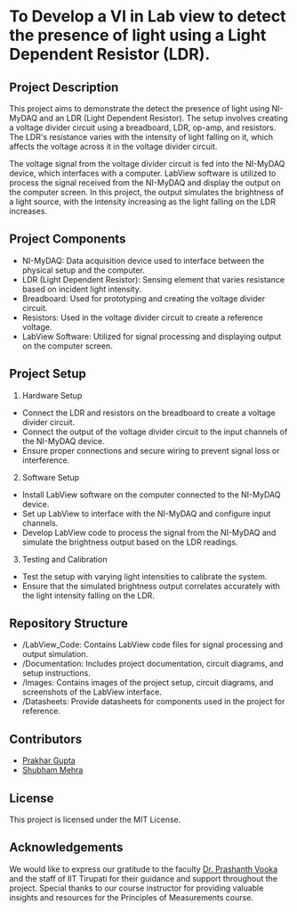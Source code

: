 # To Develop a VI in Lab view to detect the presence of light using a Light Dependent Resistor (LDR).

## Project Description

This project aims to demonstrate the detect the presence of light using NI-MyDAQ and an LDR (Light Dependent Resistor). The setup involves creating a voltage divider circuit using a breadboard, LDR, op-amp,
and resistors. The LDR's resistance varies with the intensity of light falling on it, which affects the voltage across it in the voltage divider circuit.

The voltage signal from the voltage divider circuit is fed into the NI-MyDAQ device, which interfaces with a computer. LabView software is utilized to process the signal received from the NI-MyDAQ and 
display the output on the computer screen. In this project, the output simulates the brightness of a light source, with the intensity increasing as the light falling on the LDR increases.

## Project Components

- NI-MyDAQ: Data acquisition device used to interface between the physical setup and the computer.
- LDR (Light Dependent Resistor): Sensing element that varies resistance based on incident light intensity.
- Breadboard: Used for prototyping and creating the voltage divider circuit.
- Resistors: Used in the voltage divider circuit to create a reference voltage.
- LabView Software: Utilized for signal processing and displaying output on the computer screen.

## Project Setup

1. Hardware Setup
  - Connect the LDR and resistors on the breadboard to create a voltage divider circuit.
  - Connect the output of the voltage divider circuit to the input channels of the NI-MyDAQ device.
  - Ensure proper connections and secure wiring to prevent signal loss or interference.
2. Software Setup
  - Install LabView software on the computer connected to the NI-MyDAQ device.
  - Set up LabView to interface with the NI-MyDAQ and configure input channels.
  - Develop LabView code to process the signal from the NI-MyDAQ and simulate the brightness output based on the LDR readings.
3. Testing and Calibration
  - Test the setup with varying light intensities to calibrate the system.
  - Ensure that the simulated brightness output correlates accurately with the light intensity falling on the LDR.

## Repository Structure

- /LabView_Code: Contains LabView code files for signal processing and output simulation.
- /Documentation: Includes project documentation, circuit diagrams, and setup instructions.
- /Images: Contains images of the project setup, circuit diagrams, and screenshots of the LabView interface.
- /Datasheets: Provide datasheets for components used in the project for reference.

## Contributors

- [Prakhar Gupta](https://github.com/prax-1)
- [Shubham Mehra]()

## License
This project is licensed under the MIT License.

## Acknowledgements
We would like to express our gratitude to the faculty [Dr. Prashanth Vooka](https://iittp.ac.in/dr-prashanth-vooka) and the staff of IIT Tirupati for their guidance and support throughout the project. 
Special thanks to our course instructor for providing valuable insights and resources for the Principles of Measurements course.
